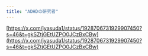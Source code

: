 ```yaml
---
title: "ADHDの研究者"
---
```


[https://x.com/jyasuda1/status/1928706731929907450?s=46&t=gkSZtjGEtUZPO0JCzBxCBw](https://x.com/jyasuda1/status/1928706731929907450?s=46&t=gkSZtjGEtUZPO0JCzBxCBw)
